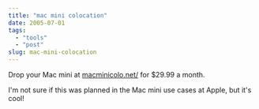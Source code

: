 ```yaml
---
title: "mac mini colocation"
date: 2005-07-01
tags: 
  - "tools"
  - "post"
slug: mac-mini-colocation
---
```


Drop your Mac mini at [macminicolo.net/](http://www.macminicolo.net/) for $29.99 a month.

I'm not sure if this was planned in the Mac mini use cases at Apple, but it's cool!
